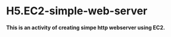 # H5.EC2-simple-web-server
**This is an activity of creating simpe http webserver using EC2.**
<br>
